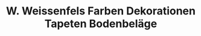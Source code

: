 ---
title: "W. Weissenfels Farben Dekorationen Tapeten Bodenbeläge"
url: /neustadt-wied/w-weissenfels-farben-dekorationen-tapeten-bodenbelaege/
shop: Raumausstattung
---